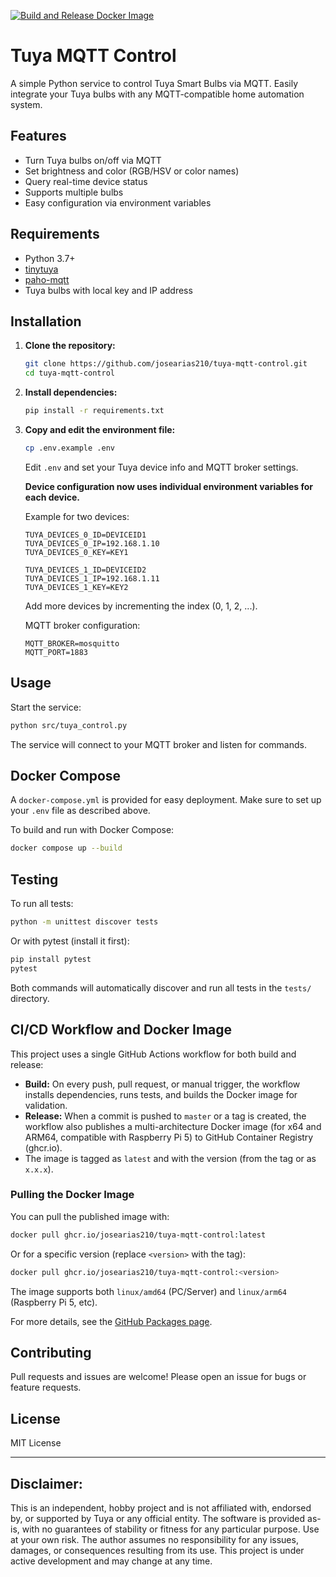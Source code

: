 [![Build and Release Docker Image](https://github.com/josearias210/tuya-mqtt-control/actions/workflows/docker-build-release.yml/badge.svg)](https://github.com/josearias210/tuya-mqtt-control/actions/workflows/docker-build-release.yml)

# Tuya MQTT Control

A simple Python service to control Tuya Smart Bulbs via MQTT.
Easily integrate your Tuya bulbs with any MQTT-compatible home automation system.

## Features

- Turn Tuya bulbs on/off via MQTT
- Set brightness and color (RGB/HSV or color names)
- Query real-time device status
- Supports multiple bulbs
- Easy configuration via environment variables

## Requirements

- Python 3.7+
- [tinytuya](https://github.com/jasonacox/tinytuya)
- [paho-mqtt](https://pypi.org/project/paho-mqtt/)
- Tuya bulbs with local key and IP address

## Installation

1. **Clone the repository:**
   ```bash
   git clone https://github.com/josearias210/tuya-mqtt-control.git
   cd tuya-mqtt-control
   ```

2. **Install dependencies:**
   ```bash
   pip install -r requirements.txt
   ```

3. **Copy and edit the environment file:**
   ```bash
   cp .env.example .env
   ```
   Edit `.env` and set your Tuya device info and MQTT broker settings.

   **Device configuration now uses individual environment variables for each device.**

   Example for two devices:
   ```env
   TUYA_DEVICES_0_ID=DEVICEID1
   TUYA_DEVICES_0_IP=192.168.1.10
   TUYA_DEVICES_0_KEY=KEY1

   TUYA_DEVICES_1_ID=DEVICEID2
   TUYA_DEVICES_1_IP=192.168.1.11
   TUYA_DEVICES_1_KEY=KEY2
   ```
   Add more devices by incrementing the index (0, 1, 2, ...).

   MQTT broker configuration:
   ```env
   MQTT_BROKER=mosquitto
   MQTT_PORT=1883
   ```

## Usage

Start the service:
```bash
python src/tuya_control.py
```

The service will connect to your MQTT broker and listen for commands.

## Docker Compose

A `docker-compose.yml` is provided for easy deployment. Make sure to set up your `.env` file as described above.

To build and run with Docker Compose:
```bash
docker compose up --build
```

## Testing

To run all tests:
```bash
python -m unittest discover tests
```

Or with pytest (install it first):
```bash
pip install pytest
pytest
```

Both commands will automatically discover and run all tests in the `tests/` directory.

## CI/CD Workflow and Docker Image

This project uses a single GitHub Actions workflow for both build and release:

- **Build:** On every push, pull request, or manual trigger, the workflow installs dependencies, runs tests, and builds the Docker image for validation.
- **Release:** When a commit is pushed to `master` or a tag is created, the workflow also publishes a multi-architecture Docker image (for x64 and ARM64, compatible with Raspberry Pi 5) to GitHub Container Registry (ghcr.io).
- The image is tagged as `latest` and with the version (from the tag or as `x.x.x`).

### Pulling the Docker Image

You can pull the published image with:

```bash
docker pull ghcr.io/josearias210/tuya-mqtt-control:latest
```
Or for a specific version (replace `<version>` with the tag):
```bash
docker pull ghcr.io/josearias210/tuya-mqtt-control:<version>
```

The image supports both `linux/amd64` (PC/Server) and `linux/arm64` (Raspberry Pi 5, etc).

For more details, see the [GitHub Packages page](https://github.com/users/josearias210/packages/container/package/tuya-mqtt-control).

## Contributing

Pull requests and issues are welcome!
Please open an issue for bugs or feature requests.

## License

MIT License

---

## **Disclaimer:**

This is an independent, hobby project and is not affiliated with, endorsed by, or supported by Tuya or any official entity. The software is provided as-is, with no guarantees of stability or fitness for any particular purpose. Use at your own risk. The author assumes no responsibility for any issues, damages, or consequences resulting from its use. This project is under active development and may change at any time.
